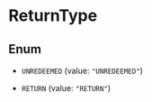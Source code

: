 

# ReturnType

## Enum


* `UNREDEEMED` (value: `"UNREDEEMED"`)

* `RETURN` (value: `"RETURN"`)



